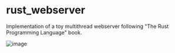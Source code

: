 # rust_webserver
Implementation of a toy multithread webserver following "The Rust Programming Language" book.

![image](https://user-images.githubusercontent.com/57464184/224992288-c8ea7560-9cdc-45f2-a892-af585e1790b1.png)
